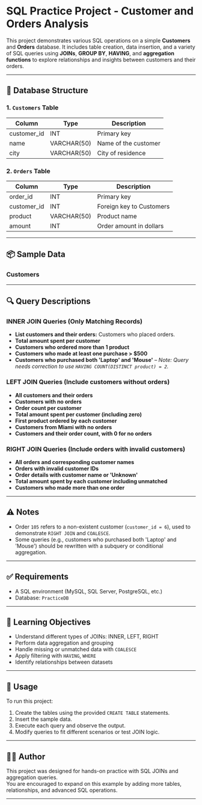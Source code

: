# SQL Practice Project - Customer and Orders Analysis

This project demonstrates various SQL operations on a simple **Customers** and **Orders** database. It includes table creation, data insertion, and a variety of SQL queries using **JOINs**, **GROUP BY**, **HAVING**, and **aggregation functions** to explore relationships and insights between customers and their orders.

---

## 📁 Database Structure

### 1. `Customers` Table

| Column       | Type        | Description             |
|--------------|-------------|-------------------------|
| customer_id  | INT         | Primary key             |
| name         | VARCHAR(50) | Name of the customer    |
| city         | VARCHAR(50) | City of residence       |

### 2. `Orders` Table

| Column       | Type        | Description             |
|--------------|-------------|-------------------------|
| order_id     | INT         | Primary key             |
| customer_id  | INT         | Foreign key to Customers|
| product      | VARCHAR(50) | Product name            |
| amount       | INT         | Order amount in dollars |

---

## 📦 Sample Data

### Customers


---

## 🔍 Query Descriptions

### INNER JOIN Queries (Only Matching Records)
- **List customers and their orders:** Customers who placed orders.
- **Total amount spent per customer**
- **Customers who ordered more than 1 product**
- **Customers who made at least one purchase > $500**
- **Customers who purchased both 'Laptop' and 'Mouse'** – _Note: Query needs correction to use `HAVING COUNT(DISTINCT product) = 2`._

### LEFT JOIN Queries (Include customers without orders)
- **All customers and their orders**
- **Customers with no orders**
- **Order count per customer**
- **Total amount spent per customer (including zero)**
- **First product ordered by each customer**
- **Customers from Miami with no orders**
- **Customers and their order count, with 0 for no orders**

### RIGHT JOIN Queries (Include orders with invalid customers)
- **All orders and corresponding customer names**
- **Orders with invalid customer IDs**
- **Order details with customer name or 'Unknown'**
- **Total amount spent by each customer including unmatched**
- **Customers who made more than one order**

---

## ⚠️ Notes

- Order `105` refers to a non-existent customer (`customer_id = 6`), used to demonstrate `RIGHT JOIN` and `COALESCE`.
- Some queries (e.g., customers who purchased both 'Laptop' and 'Mouse') should be rewritten with a subquery or conditional aggregation.

---

## ✅ Requirements

- A SQL environment (MySQL, SQL Server, PostgreSQL, etc.)
- Database: `PracticeDB`

---

## 🧠 Learning Objectives

- Understand different types of JOINs: INNER, LEFT, RIGHT
- Perform data aggregation and grouping
- Handle missing or unmatched data with `COALESCE`
- Apply filtering with `HAVING`, `WHERE`
- Identify relationships between datasets

---

## 📂 Usage

To run this project:

1. Create the tables using the provided `CREATE TABLE` statements.
2. Insert the sample data.
3. Execute each query and observe the output.
4. Modify queries to fit different scenarios or test JOIN logic.

---

## 👩‍💻 Author

This project was designed for hands-on practice with SQL JOINs and aggregation queries.  
You are encouraged to expand on this example by adding more tables, relationships, and advanced SQL operations.

---
